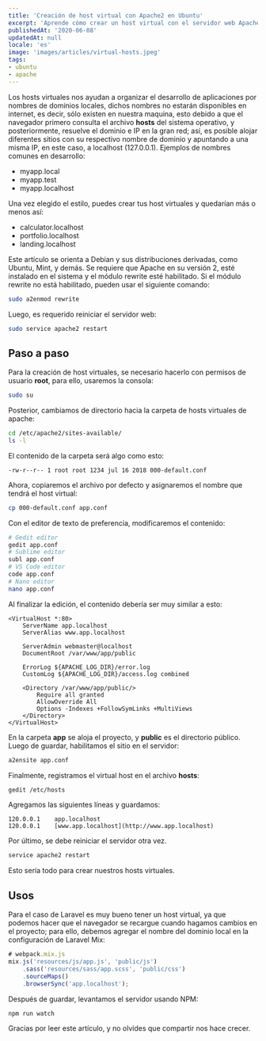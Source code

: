 ```yaml
---
title: 'Creación de host virtual con Apache2 en Ubuntu'
excerpt: 'Aprende cómo crear un host virtual con el servidor web Apache2 en Ubuntu, y organiza tus proyectos de desarrollo de aplicaciones.'
publishedAt: '2020-06-08'
updatedAt: null
locale: 'es'
image: 'images/articles/virtual-hosts.jpeg'
tags:
- ubuntu
- apache
---
```


Los hosts virtuales nos ayudan a organizar el desarrollo de aplicaciones por nombres de dominios locales, dichos nombres no estarán disponibles en internet, es decir, sólo existen en nuestra maquina, esto debido a que el navegador primero consulta el archivo **hosts** del sistema operativo, y posteriormente, resuelve el dominio e IP en la gran red; así, es posible alojar diferentes sitios con su respectivo nombre de dominio y apuntando a una misma IP, en este caso, a localhost (127.0.0.1). Ejemplos de nombres comunes en desarrollo:

* myapp.local
* myapp.test
* myapp.localhost

Una vez elegido el estilo, puedes crear tus host virtuales y quedarían más o menos así:

* calculator.localhost
* portfolio.localhost
* landing.localhost

Este artículo se orienta a Debian y sus distribuciones derivadas, como Ubuntu, Mint, y demás. Se requiere que Apache en su versión 2, esté instalado en el sistema y el módulo rewrite esté habilitado. Si el módulo rewrite no está habilitado, pueden usar el siguiente comando:

```bash
sudo a2enmod rewrite
```
Luego, es requerido reiniciar el servidor web:

```bash
sudo service apache2 restart
```

## Paso a paso

Para la creación de host virtuales, se necesario hacerlo con permisos de usuario **root**, para ello, usaremos la consola:

```bash
sudo su
```

Posterior, cambiamos de directorio hacia la carpeta de hosts virtuales de apache:

```bash
cd /etc/apache2/sites-available/
ls -l
```

El contenido de la carpeta será algo como esto:

```
-rw-r--r-- 1 root root 1234 jul 16 2018 000-default.conf
```

Ahora, copiaremos el archivo por defecto y asignaremos el nombre que tendrá el host virtual:

```bash
cp 000-default.conf app.conf
```

Con el editor de texto de preferencia, modificaremos el contenido:

```bash
# Gedit editor
gedit app.conf
# Sublime editor
subl app.conf
# VS Code editor
code app.conf
# Nano editor
nano app.conf﻿﻿
```

Al finalizar la edición, el contenido debería ser muy similar a esto:

```
<VirtualHost *:80>
    ServerName app.localhost
    ServerAlias www.app.localhost

    ServerAdmin webmaster@localhost
    DocumentRoot /var/www/app/public

    ErrorLog ${APACHE_LOG_DIR}/error.log
    CustomLog ${APACHE_LOG_DIR}/access.log combined

    <Directory /var/www/app/public/>
        Require all granted
        AllowOverride All
        Options -Indexes +FollowSymLinks +MultiViews
    </Directory>
</VirtualHost>
```

En la carpeta **app** se aloja el proyecto, y **public** es el directorio público. Luego de guardar, habilitamos el sitio en el servidor:

```bash
a2ensite app.conf
```

Finalmente, registramos el virtual host en el archivo **hosts**:

```bash
gedit /etc/hosts
```

Agregamos las siguientes líneas y guardamos:

```
120.0.0.1    app.localhost
120.0.0.1    [www.app.localhost](http://www.app.localhost)
```

Por último, se debe reiniciar el servidor otra vez.

```bash
service apache2 restart
```

Esto sería todo para crear nuestros hosts virtuales.

## Usos

Para el caso de Laravel es muy bueno tener un host virtual, ya que podemos hacer que el navegador se recargue cuando hagamos cambios en el proyecto; para ello, debemos agregar el nombre del dominio local en la configuración de Laravel Mix:

```js
# webpack.mix.js
mix.js('resources/js/app.js', 'public/js')
    .sass('resources/sass/app.scss', 'public/css')
    .sourceMaps()
    .browserSync('app.localhost');
```

Después de guardar, levantamos el servidor usando NPM:

```bash
npm run watch
```

Gracias por leer este artículo, y no olvides que compartir nos hace crecer.